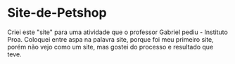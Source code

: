# Site-de-Petshop
Criei este "site" para uma atividade que o professor Gabriel pediu - Instituto Proa. Coloquei entre aspa na palavra site, porque foi meu primeiro site, porém não vejo como um site, mas gostei do processo e resultado que teve.
